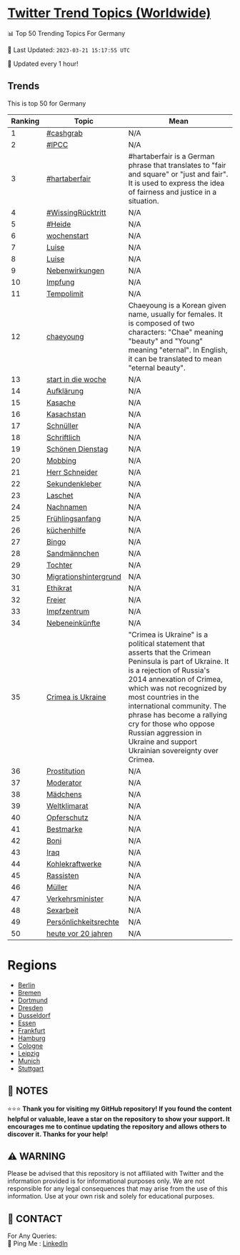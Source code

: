 [Twitter Trend Topics (Worldwide)](https://github.com/ErcinDedeoglu/Twitter-Trend-Topics)
==========


📊 Top 50 Trending Topics For Germany

📆 Last Updated: `2023-03-21 15:17:55 UTC`

🔧 Updated every 1 hour!


## Trends

This is top 50 for Germany

| Ranking | Topic | Mean |
| ------- | ------------ | ------------ |
| 1 | [#cashgrab](http://twitter.com/search?q=%23cashgrab) | N/A |
| 2 | [#IPCC](http://twitter.com/search?q=%23IPCC) | N/A |
| 3 | [#hartaberfair](http://twitter.com/search?q=%23hartaberfair) | #hartaberfair is a German phrase that translates to "fair and square" or "just and fair". It is used to express the idea of fairness and justice in a situation. |
| 4 | [#WissingRücktritt](http://twitter.com/search?q=%23WissingR%c3%bccktritt) | N/A |
| 5 | [#Heide](http://twitter.com/search?q=%23Heide) | N/A |
| 6 | [wochenstart](http://twitter.com/search?q=wochenstart) | N/A |
| 7 | [Luise](http://twitter.com/search?q=Luise) | N/A |
| 8 | [Luise](http://twitter.com/search?q=Luise) | N/A |
| 9 | [Nebenwirkungen](http://twitter.com/search?q=Nebenwirkungen) | N/A |
| 10 | [Impfung](http://twitter.com/search?q=Impfung) | N/A |
| 11 | [Tempolimit](http://twitter.com/search?q=Tempolimit) | N/A |
| 12 | [chaeyoung](http://twitter.com/search?q=chaeyoung) | Chaeyoung is a Korean given name, usually for females. It is composed of two characters: "Chae" meaning "beauty" and "Young" meaning "eternal". In English, it can be translated to mean "eternal beauty". |
| 13 | [start in die woche](http://twitter.com/search?q=start+in+die+woche) | N/A |
| 14 | [Aufklärung](http://twitter.com/search?q=Aufkl%c3%a4rung) | N/A |
| 15 | [Kasache](http://twitter.com/search?q=Kasache) | N/A |
| 16 | [Kasachstan](http://twitter.com/search?q=Kasachstan) | N/A |
| 17 | [Schnüller](http://twitter.com/search?q=Schn%c3%bcller) | N/A |
| 18 | [Schriftlich](http://twitter.com/search?q=Schriftlich) | N/A |
| 19 | [Schönen Dienstag](http://twitter.com/search?q=Sch%c3%b6nen+Dienstag) | N/A |
| 20 | [Mobbing](http://twitter.com/search?q=Mobbing) | N/A |
| 21 | [Herr Schneider](http://twitter.com/search?q=Herr+Schneider) | N/A |
| 22 | [Sekundenkleber](http://twitter.com/search?q=Sekundenkleber) | N/A |
| 23 | [Laschet](http://twitter.com/search?q=Laschet) | N/A |
| 24 | [Nachnamen](http://twitter.com/search?q=Nachnamen) | N/A |
| 25 | [Frühlingsanfang](http://twitter.com/search?q=Fr%c3%bchlingsanfang) | N/A |
| 26 | [küchenhilfe](http://twitter.com/search?q=k%c3%bcchenhilfe) | N/A |
| 27 | [Bingo](http://twitter.com/search?q=Bingo) | N/A |
| 28 | [Sandmännchen](http://twitter.com/search?q=Sandm%c3%a4nnchen) | N/A |
| 29 | [Tochter](http://twitter.com/search?q=Tochter) | N/A |
| 30 | [Migrationshintergrund](http://twitter.com/search?q=Migrationshintergrund) | N/A |
| 31 | [Ethikrat](http://twitter.com/search?q=Ethikrat) | N/A |
| 32 | [Freier](http://twitter.com/search?q=Freier) | N/A |
| 33 | [Impfzentrum](http://twitter.com/search?q=Impfzentrum) | N/A |
| 34 | [Nebeneinkünfte](http://twitter.com/search?q=Nebeneink%c3%bcnfte) | N/A |
| 35 | [Crimea is Ukraine](http://twitter.com/search?q=Crimea+is+Ukraine) | "Crimea is Ukraine" is a political statement that asserts that the Crimean Peninsula is part of Ukraine. It is a rejection of Russia's 2014 annexation of Crimea, which was not recognized by most countries in the international community. The phrase has become a rallying cry for those who oppose Russian aggression in Ukraine and support Ukrainian sovereignty over Crimea. |
| 36 | [Prostitution](http://twitter.com/search?q=Prostitution) | N/A |
| 37 | [Moderator](http://twitter.com/search?q=Moderator) | N/A |
| 38 | [Mädchens](http://twitter.com/search?q=M%c3%a4dchens) | N/A |
| 39 | [Weltklimarat](http://twitter.com/search?q=Weltklimarat) | N/A |
| 40 | [Opferschutz](http://twitter.com/search?q=Opferschutz) | N/A |
| 41 | [Bestmarke](http://twitter.com/search?q=Bestmarke) | N/A |
| 42 | [Boni](http://twitter.com/search?q=Boni) | N/A |
| 43 | [Iraq](http://twitter.com/search?q=Iraq) | N/A |
| 44 | [Kohlekraftwerke](http://twitter.com/search?q=Kohlekraftwerke) | N/A |
| 45 | [Rassisten](http://twitter.com/search?q=Rassisten) | N/A |
| 46 | [Müller](http://twitter.com/search?q=M%c3%bcller) | N/A |
| 47 | [Verkehrsminister](http://twitter.com/search?q=Verkehrsminister) | N/A |
| 48 | [Sexarbeit](http://twitter.com/search?q=Sexarbeit) | N/A |
| 49 | [Persönlichkeitsrechte](http://twitter.com/search?q=Pers%c3%b6nlichkeitsrechte) | N/A |
| 50 | [heute vor 20 jahren](http://twitter.com/search?q=heute+vor+20+jahren) | N/A |



# Regions

* [Berlin](</Germany/Berlin.md>)
* [Bremen](</Germany/Bremen.md>)
* [Dortmund](</Germany/Dortmund.md>)
* [Dresden](</Germany/Dresden.md>)
* [Dusseldorf](</Germany/Dusseldorf.md>)
* [Essen](</Germany/Essen.md>)
* [Frankfurt](</Germany/Frankfurt.md>)
* [Hamburg](</Germany/Hamburg.md>)
* [Cologne](</Germany/Cologne.md>)
* [Leipzig](</Germany/Leipzig.md>)
* [Munich](</Germany/Munich.md>)
* [Stuttgart](</Germany/Stuttgart.md>)



## 📝 NOTES

⭐⭐⭐ **Thank you for visiting my GitHub repository! If you found the content helpful or valuable, leave a star on the repository to show your support. It encourages me to continue updating the repository and allows others to discover it. Thanks for your help!**


## ⚠️ WARNING

Please be advised that this repository is not affiliated with Twitter and the information provided is for informational purposes only. We are not responsible for any legal consequences that may arise from the use of this information. Use at your own risk and solely for educational purposes.


## 📨 CONTACT

 For Any Queries:  
            🏓 Ping Me : [LinkedIn](https://www.linkedin.com/in/ercindedeoglu/)
